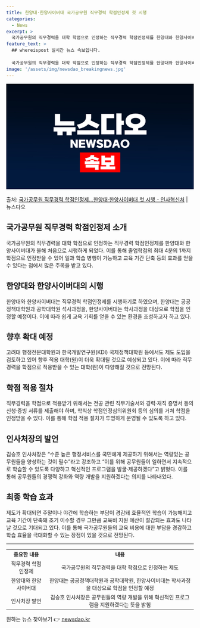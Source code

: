 ```yaml
---
title: 한양대·한양사이버대 국가공무원 직무경력 학점인정제 첫 시행
categories:
  - News
excerpt: >
  국가공무원의 직무경력을 대학 학점으로 인정하는 직무경력 학점인정제를 한양대와 한양사이버대가 올해 처음으로 시…
feature_text: >
  ## whereispost 실시간 뉴스 속보입니다.

  국가공무원의 직무경력을 대학 학점으로 인정하는 직무경력 학점인정제를 한양대와 한양사이버대가 올해 처음으로 시…
image: '/assets/img/newsdao_breakingnews.jpg'
---
```


![뉴스다오 속보](/assets/img/newsdao_breakingnews.jpg)

<p>출처: <a href="https://newsdao.kr/2992" rel="dofollow">국가공무원 직무경력  학점인정제…한양대·한양사이버대 첫 시행 - 인사혁신처</a> | 뉴스다오</p>

<h2 data-ke-size="size26">국가공무원 직무경력 학점인정제 소개</h2>
<p data-ke-size="size16">국가공무원의 직무경력을 대학 학점으로 인정하는 직무경력 학점인정제를 한양대와 한양사이버대가 올해 처음으로 시행하게 되었다. 이를 통해 졸업학점의 최대 4분의 1까지 학점으로 인정받을 수 있어 일과 학습 병행이 가능하고 교육 기간 단축 등의 효과를 얻을 수 있다는 점에서 많은 주목을 받고 있다.</p>

<h2 data-ke-size="size26">한양대와 한양사이버대의 시행</h2>
<p data-ke-size="size16">한양대와 한양사이버대는 직무경력 학점인정제를 시행하기로 하였으며, 한양대는 공공정책대학원과 공학대학원 석사과정을, 한양사이버대는 학사과정을 대상으로 학점을 인정할 예정이다. 이에 따라 쉽게 교육 기회를 얻을 수 있는 환경을 조성하고자 하고 있다.</p>

<h2 data-ke-size="size26">향후 확대 예정</h2>
<p data-ke-size="size16">고려대 행정전문대학원과 한국개발연구원(KDI) 국제정책대학원 등에서도 제도 도입을 검토하고 있어 향후 적용 대학(원)이 더욱 확대될 것으로 예상되고 있다. 이에 따라 직무경력을 학점으로 적용받을 수 있는 대학(원)이 다양해질 것으로 전망된다.</p>

<h2 data-ke-size="size26">학점 적용 절차</h2>
<p data-ke-size="size16">직무경력을 학점으로 적용받기 위해서는 전공 관련 직무기술서와 경력·재직 증명서 등의 신청·증빙 서류를 제출해야 하며, 학칙상 학점인정심의위원회 등의 심의를 거쳐 학점을 인정받을 수 있다. 이를 통해 학점 적용 절차가 투명하게 운영될 수 있도록 하고 있다.</p>

<h2 data-ke-size="size26">인사처장의 발언</h2>
<p data-ke-size="size16">김승호 인사처장은 “수준 높은 행정서비스를 국민에게 제공하기 위해서는 역량있는 공무원들을 양성하는 것이 필수”라고 강조하고 “이를 위해 공무원들이 일하면서 지속적으로 학습할 수 있도록 다양하고 혁신적인 프로그램을 발굴·제공하겠다”고 밝혔다. 이를 통해 공무원들의 경쟁력 강화와 역량 개발을 지원하겠다는 의지를 나타내었다.</p>

<h2 data-ke-size="size26">최종 학습 효과</h2>
<p data-ke-size="size16">제도가 확대되면 주말이나 야간에 학습하는 부담이 경감돼 효율적인 학습이 가능해지고 교육 기간이 단축돼 조기 이수할 경우 그만큼 교육비 지원 예산이 절감되는 효과도 나타날 것으로 기대되고 있다. 이를 통해 국가공무원들의 교육 비용에 대한 부담을 경감하고 학습 효율을 극대화할 수 있는 장점이 있을 것으로 전망된다.</p>

<hr>

<table style="width: 100%;">
<tbody>
<tr style="height: 21px;">
<td style="text-align: center; height: 17px;"><b>중요한 내용</b></td>
<td style="text-align: center; height: 17px;"><b>내용</b></td>
</tr>
<tr>
<td style="text-align: center; height: 17px;">직무경력 학점인정제</td>
<td style="text-align: center; height: 17px;">국가공무원의 직무경력을 대학 학점으로 인정하는 제도</td>
</tr>
<tr>
<td style="text-align: center; height: 17px;">한양대와 한양사이버대</td>
<td style="text-align: center; height: 17px;">한양대는 공공정책대학원과 공학대학원, 한양사이버대는 학사과정을 대상으로 학점을 인정할 예정</td>
</tr>
<tr>
<td style="text-align: center; height: 17px;">인사처장 발언</td>
<td style="text-align: center; height: 17px;">김승호 인사처장은 공무원들의 역량 개발을 위해 혁신적인 프로그램을 지원하겠다는 뜻을 밝힘</td>
</tr>
</tbody>
</table>
 

원하는 뉴스 찾아보기 👉 <a href="https://newsdao.kr" rel="dofollow">newsdao.kr</a>


